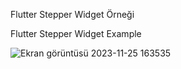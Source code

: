 Flutter Stepper Widget Örneği

Flutter Stepper Widget Example

![Ekran görüntüsü 2023-11-25 163535](https://github.com/dousoftware/flutter_stepper_widget_example/assets/60797535/99aeda3d-d448-49fb-8003-ed034468c13f)

